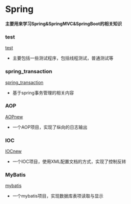 # Spring

**主要用来学习Spring&SpringMVC&SpringBoot的相关知识**

### test

[test](https://github.com/LyonDon/Spring/tree/master/test)

*	主要包括一些测试程序，包括线程测试，普通测试等

### spring_transaction

[spring_transaction](https://github.com/LyonDon/Spring/tree/master/spring_transaction)

*	基于spring事务管理的相关内容

### AOP

[AOPnew](https://github.com/LyonDon/Spring/tree/batis/AOPnew)

*	一个AOP项目，实现了纵向的日志输出

### IOC

[IOCnew](https://github.com/LyonDon/Spring/tree/batis/IOCnew)

*	一个IOC项目，使用XML配置文档的方式，实现了控制反转

### MyBatis

[mybatis](https://github.com/LyonDon/Spring/tree/batis/MybatisProject)

*	一个mybatis项目，实现数据库表项读取与显示

